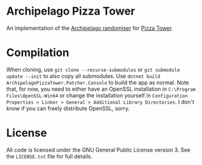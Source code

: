 # Archipelago Pizza Tower
An implementation of the [Archipelago randomiser](https://github.com/ArchipelagoMW/Archipelago) for [Pizza Tower](https://store.steampowered.com/app/2231450/Pizza_Tower/).

# Compilation
When cloning, use `git clone --recurse-submodules` or `git submodule update --init` to also copy all submodules. Use `dotnet build ArchipelagoPizzaTower.Patcher.Console` to build the app as normal.
Note that, for now, you need to either have an OpenSSL installation in `C:\Program Files\OpenSSL-Win64` or change the installation yourself in `Configuration Properties > Linker > General > Additional Library Directories`. I don't know if you can freely distribute OpenSSL, sorry.

# License
All code is licensed under the GNU General Public License version 3. See the `LICENSE.txt` file for full details.

